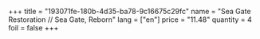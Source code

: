 +++
title = "193071fe-180b-4d35-ba78-9c16675c29fc"
name = "Sea Gate Restoration // Sea Gate, Reborn"
lang = ["en"]
price = "11.48"
quantity = 4
foil = false
+++
